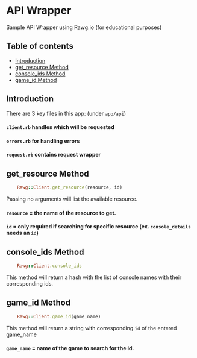 # API Wrapper

Sample API Wrapper using Rawg.io (for educational purposes)

## Table of contents
- [Introduction](#introduction)
- [get_resource Method](#get_resource-method)
- [console_ids Method](#console_ids-method)
- [game_id Method](#game_id-method)

## Introduction

There are 3 key files in this app:
(under `app/api`)
#### `client.rb` handles which will be requested
#### `errors.rb` for handling errors
#### `request.rb` contains request wrapper

## get_resource Method

```ruby
    Rawg::Client.get_resource(resource, id)
```

Passing no arguments will list the available resource.
#### `resource` = the name of the resource to get.
#### `id` = only required if searching for specific resource (ex. `console_details` needs an `id`)

## console_ids Method

```ruby
    Rawg::Client.console_ids
```

This method will return a hash with the list of console names with their corresponding ids.

## game_id Method

```ruby
    Rawg::Client.game_id(game_name)
```

This method will return a string with corresponding `id` of the entered game_name
#### `game_name` = name of the game to search for the id.

